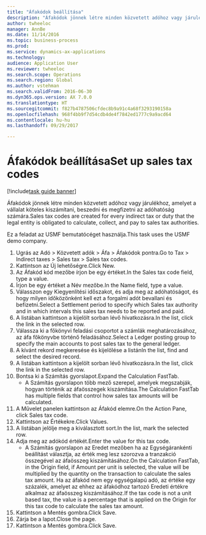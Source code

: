 ```yaml
--- 
title: "Áfakódok beállítása"
description: "Áfakódok jönnek létre minden közvetett adóhoz vagy járulékhoz, amelyet a vállalat köteles kiszámítani, beszedni és megfizetni az adóhatóság számára."
author: twheeloc
manager: AnnBe
ms.date: 11/14/2016
ms.topic: business-process
ms.prod: 
ms.service: dynamics-ax-applications
ms.technology: 
audience: Application User
ms.reviewer: twheeloc
ms.search.scope: Operations
ms.search.region: Global
ms.author: vstehman
ms.search.validFrom: 2016-06-30
ms.dyn365.ops.version: AX 7.0.0
ms.translationtype: HT
ms.sourcegitcommit: f827b4787506cfdec8b9a91c4a68f3293190158a
ms.openlocfilehash: 968f4bb9f7d54cdb4de4f7842ed1777c9a9acd64
ms.contentlocale: hu-hu
ms.lasthandoff: 09/29/2017

---
```

# <a name="set-up-sales-tax-codes"></a><span data-ttu-id="bd5ca-103">Áfakódok beállítása</span><span class="sxs-lookup"><span data-stu-id="bd5ca-103">Set up sales tax codes</span></span>

[!include[task guide banner](../../includes/task-guide-banner.md)]

<span data-ttu-id="bd5ca-104">Áfakódok jönnek létre minden közvetett adóhoz vagy járulékhoz, amelyet a vállalat köteles kiszámítani, beszedni és megfizetni az adóhatóság számára.</span><span class="sxs-lookup"><span data-stu-id="bd5ca-104">Sales tax codes are created for every indirect tax or duty that the legal entity is obligated to calculate, collect, and pay to sales tax authorities.</span></span>

<span data-ttu-id="bd5ca-105">Ez a feladat az USMF bemutatócéget használja.</span><span class="sxs-lookup"><span data-stu-id="bd5ca-105">This task uses the USMF demo company.</span></span>



1. <span data-ttu-id="bd5ca-106">Ugrás az Adó > Közvetett adók > Áfa > Áfakódok pontra.</span><span class="sxs-lookup"><span data-stu-id="bd5ca-106">Go to Tax > Indirect taxes > Sales tax > Sales tax codes.</span></span>
2. <span data-ttu-id="bd5ca-107">Kattintson az Új lehetőségre.</span><span class="sxs-lookup"><span data-stu-id="bd5ca-107">Click New.</span></span>
3. <span data-ttu-id="bd5ca-108">Az Áfakód kód mezőbe írjon be egy értéket.</span><span class="sxs-lookup"><span data-stu-id="bd5ca-108">In the Sales tax code field, type a value.</span></span>
4. <span data-ttu-id="bd5ca-109">Írjon be egy értéket a Név mezőbe.</span><span class="sxs-lookup"><span data-stu-id="bd5ca-109">In the Name field, type a value.</span></span>
5. <span data-ttu-id="bd5ca-110">Válasszon egy Kiegyenlítési időszakot, és adja meg az adóhatóságot, és hogy milyen időközönként kell ezt a forgalmi adót bevallani és befizetni.</span><span class="sxs-lookup"><span data-stu-id="bd5ca-110">Select a Settlement period to specify which Sales tax authority and in which intervals this sales tax needs to be reported and paid.</span></span>
6. <span data-ttu-id="bd5ca-111">A listában kattintson a kijelölt sorban lévő hivatkozásra.</span><span class="sxs-lookup"><span data-stu-id="bd5ca-111">In the list, click the link in the selected row.</span></span>
7. <span data-ttu-id="bd5ca-112">Válassza ki a főkönyvi feladási csoportot a számlák meghatározásához, az áfa főkönyvbe történő feladásához.</span><span class="sxs-lookup"><span data-stu-id="bd5ca-112">Select a Ledger posting group to specify the main accounts to post sales tax to the general ledger.</span></span>
8. <span data-ttu-id="bd5ca-113">A kívánt rekord megkeresése és kijelölése a listán</span><span class="sxs-lookup"><span data-stu-id="bd5ca-113">In the list, find and select the desired record.</span></span>
9. <span data-ttu-id="bd5ca-114">A listában kattintson a kijelölt sorban lévő hivatkozásra.</span><span class="sxs-lookup"><span data-stu-id="bd5ca-114">In the list, click the link in the selected row.</span></span>
10. <span data-ttu-id="bd5ca-115">Bontsa ki a Számítás gyorslapot.</span><span class="sxs-lookup"><span data-stu-id="bd5ca-115">Expand the Calculation FastTab.</span></span>
    * <span data-ttu-id="bd5ca-116">A Számítás gyorslapon több mező szerepel, amelyek megszabják, hogyan történik az áfaösszegek kiszámítása.</span><span class="sxs-lookup"><span data-stu-id="bd5ca-116">The Calculation FastTab has multiple fields that control how sales tax amounts will be calculated.</span></span>  
11. <span data-ttu-id="bd5ca-117">A Művelet panelen kattintson az Áfakód elemre.</span><span class="sxs-lookup"><span data-stu-id="bd5ca-117">On the Action Pane, click Sales tax code.</span></span>
12. <span data-ttu-id="bd5ca-118">Kattintson az Értékekre.</span><span class="sxs-lookup"><span data-stu-id="bd5ca-118">Click Values.</span></span>
13. <span data-ttu-id="bd5ca-119">A listában jelölje meg a kiválasztott sort.</span><span class="sxs-lookup"><span data-stu-id="bd5ca-119">In the list, mark the selected row.</span></span>
14. <span data-ttu-id="bd5ca-120">Adja meg az adókód értékét.</span><span class="sxs-lookup"><span data-stu-id="bd5ca-120">Enter the value for this tax code.</span></span>
    * <span data-ttu-id="bd5ca-121">A Számítás gyorslapon az Eredet mezőben ha az Egységárankénti beállítást választja, az érték meg lesz szorozva a tranzakció összegével az áfaösszeg kiszámításához.</span><span class="sxs-lookup"><span data-stu-id="bd5ca-121">On the Calculation FastTab, in the Origin field, if Amount per unit is selected, the value will be multiplied by the quantity on the transaction to calculate the sales tax amount.</span></span>  <span data-ttu-id="bd5ca-122">Ha az áfakód nem egy egységalapú adó, az értéke egy százalék, amelyet az ehhez az áfakódhoz tartozó Eredeti értékre alkalmaz az áfaösszeg kiszámításához.</span><span class="sxs-lookup"><span data-stu-id="bd5ca-122">If the tax code is not a unit based tax, the value is a percentage that is applied on the Origin for this tax code to calculate the sales tax amount.</span></span>     
15. <span data-ttu-id="bd5ca-123">Kattintson a Mentés gombra.</span><span class="sxs-lookup"><span data-stu-id="bd5ca-123">Click Save.</span></span>
16. <span data-ttu-id="bd5ca-124">Zárja be a lapot.</span><span class="sxs-lookup"><span data-stu-id="bd5ca-124">Close the page.</span></span>
17. <span data-ttu-id="bd5ca-125">Kattintson a Mentés gombra.</span><span class="sxs-lookup"><span data-stu-id="bd5ca-125">Click Save.</span></span>


